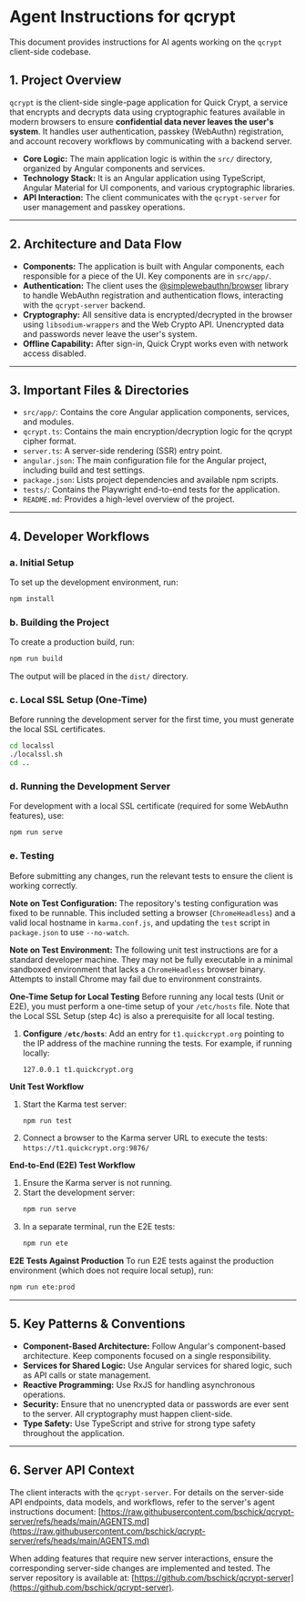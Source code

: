 # Agent Instructions for qcrypt

This document provides instructions for AI agents working on the `qcrypt` client-side codebase.

## 1. Project Overview

`qcrypt` is the client-side single-page application for Quick Crypt, a service that encrypts and decrypts data using cryptographic features available in modern browsers to ensure **confidential data never leaves the user's system**. It handles user authentication, passkey (WebAuthn) registration, and account recovery workflows by communicating with a backend server.

- **Core Logic:** The main application logic is within the `src/` directory, organized by Angular components and services.
- **Technology Stack:** It is an Angular application using TypeScript, Angular Material for UI components, and various cryptographic libraries.
- **API Interaction:** The client communicates with the `qcrypt-server` for user management and passkey operations.

---

## 2. Architecture and Data Flow

- **Components:** The application is built with Angular components, each responsible for a piece of the UI. Key components are in `src/app/`.
- **Authentication:** The client uses the [@simplewebauthn/browser](https://github.com/MasterKale/SimpleWebAuthn) library to handle WebAuthn registration and authentication flows, interacting with the `qcrypt-server` backend.
- **Cryptography:** All sensitive data is encrypted/decrypted in the browser using `libsodium-wrappers` and the Web Crypto API. Unencrypted data and passwords never leave the user's system.
- **Offline Capability:** After sign-in, Quick Crypt works even with network access disabled.

---

## 3. Important Files & Directories

- `src/app/`: Contains the core Angular application components, services, and modules.
- `qcrypt.ts`: Contains the main encryption/decryption logic for the qcrypt cipher format.
- `server.ts`: A server-side rendering (SSR) entry point.
- `angular.json`: The main configuration file for the Angular project, including build and test settings.
- `package.json`: Lists project dependencies and available npm scripts.
- `tests/`: Contains the Playwright end-to-end tests for the application.
- `README.md`: Provides a high-level overview of the project.

---

## 4. Developer Workflows

### a. Initial Setup
To set up the development environment, run:
```bash
npm install
```

### b. Building the Project
To create a production build, run:
```bash
npm run build
```
The output will be placed in the `dist/` directory.

### c. Local SSL Setup (One-Time)
Before running the development server for the first time, you must generate the local SSL certificates.
```bash
cd localssl
./localssl.sh
cd ..
```

### d. Running the Development Server
For development with a local SSL certificate (required for some WebAuthn features), use:
```bash
npm run serve
```

### e. Testing
Before submitting any changes, run the relevant tests to ensure the client is working correctly.

**Note on Test Configuration:** The repository's testing configuration was fixed to be runnable. This included setting a browser (`ChromeHeadless`) and a valid local hostname in `karma.conf.js`, and updating the `test` script in `package.json` to use `--no-watch`.

**Note on Test Environment:** The following unit test instructions are for a standard developer machine. They may not be fully executable in a minimal sandboxed environment that lacks a `ChromeHeadless` browser binary. Attempts to install Chrome may fail due to environment constraints.

**One-Time Setup for Local Testing**
Before running any local tests (Unit or E2E), you must perform a one-time setup of your `/etc/hosts` file. Note that the Local SSL Setup (step 4c) is also a prerequisite for all local testing.
1.  **Configure `/etc/hosts`**: Add an entry for `t1.quickcrypt.org` pointing to the IP address of the machine running the tests. For example, if running locally:
    ```
    127.0.0.1 t1.quickcrypt.org
    ```

**Unit Test Workflow**
1.  Start the Karma test server:
    ```bash
    npm run test
    ```
2.  Connect a browser to the Karma server URL to execute the tests: `https://t1.quickcrypt.org:9876/`

**End-to-End (E2E) Test Workflow**
1.  Ensure the Karma server is not running.
2.  Start the development server:
    ```bash
    npm run serve
    ```
3.  In a separate terminal, run the E2E tests:
    ```bash
    npm run ete
    ```

**E2E Tests Against Production**
To run E2E tests against the production environment (which does not require local setup), run:
```bash
npm run ete:prod
```

---

## 5. Key Patterns & Conventions

- **Component-Based Architecture:** Follow Angular's component-based architecture. Keep components focused on a single responsibility.
- **Services for Shared Logic:** Use Angular services for shared logic, such as API calls or state management.
- **Reactive Programming:** Use RxJS for handling asynchronous operations.
- **Security:** Ensure that no unencrypted data or passwords are ever sent to the server. All cryptography must happen client-side.
- **Type Safety:** Use TypeScript and strive for strong type safety throughout the application.

---

## 6. Server API Context

The client interacts with the `qcrypt-server`. For details on the server-side API endpoints, data models, and workflows, refer to the server's agent instructions document:
[https://raw.githubusercontent.com/bschick/qcrypt-server/refs/heads/main/AGENTS.md](https://raw.githubusercontent.com/bschick/qcrypt-server/refs/heads/main/AGENTS.md)

When adding features that require new server interactions, ensure the corresponding server-side changes are implemented and tested. The server repository is available at: [https://github.com/bschick/qcrypt-server](https://github.com/bschick/qcrypt-server).